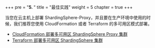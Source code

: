 +++
pre = "<b>5. </b>"
title = "最佳实践"
weight = 5
chapter = true
+++

当您在云主机上部署 ShardingSphere-Proxy，并且要在生产环境中使用的时候，我们推荐您使用 CloudFormation 或者 Terraform 的多可用区模式部署。

- [CloudFormation 部署多可用区 ShardingSphere Proxy 集群](/cn/operation-guide/cloudformation-multi-az/)
- [Terraform 部署多可用区 ShardingSphere 集群](/cn/operation-guide/using-terraform-to-deploy-multi-az/)
